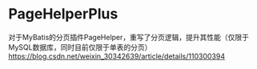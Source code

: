 # PageHelperPlus
对于MyBatis的分页插件PageHelper，重写了分页逻辑，提升其性能（仅限于MySQL数据库，同时目前仅限于单表的分页）
https://blog.csdn.net/weixin_30342639/article/details/110300394
